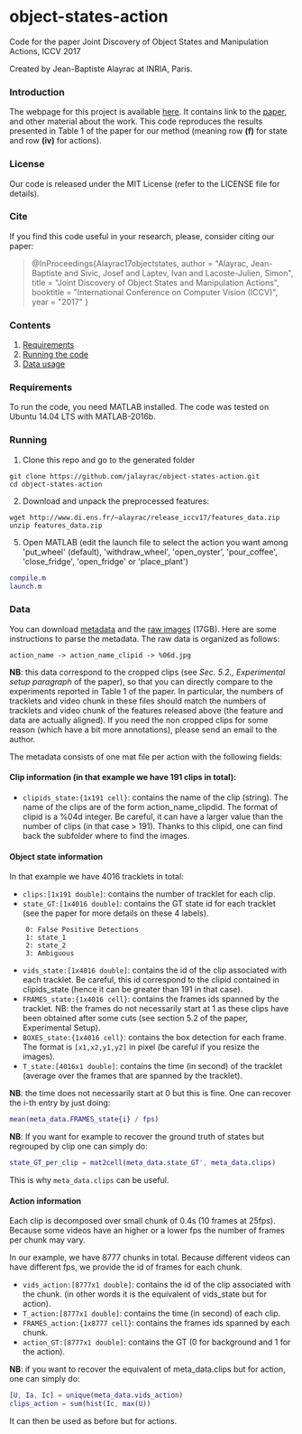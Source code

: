 # object-states-action
Code for the paper Joint Discovery of Object States and Manipulation Actions, ICCV 2017

Created by Jean-Baptiste Alayrac at INRIA, Paris.

### Introduction

The webpage for this project is available [here](http://www.di.ens.fr/willow/research/objectstates/). It contains link to the [paper](http://www.di.ens.fr/willow/research/objectstates/paper.pdf), and other material about the work.
This code reproduces the results presented in Table 1 of the paper for our method (meaning row **(f)** for state and row **(iv)** for actions).

### License

Our code is released under the MIT License (refer to the LICENSE file for details).

### Cite

If you find this code useful in your research, please, consider citing our paper:

> @InProceedings{Alayrac17objectstates,
>    author      = "Alayrac, Jean-Baptiste and Sivic, Josef and Laptev, Ivan and Lacoste-Julien, Simon",
>    title       = "Joint Discovery of Object States and Manipulation Actions",
>    booktitle   = "International Conference on Computer Vision (ICCV)",
>    year        = "2017"
>}

### Contents

  1. [Requirements](#requirements)
  2. [Running the code](#running)
  3. [Data usage](#data)

### Requirements

To run the code, you need MATLAB installed.
The code was tested on Ubuntu 14.04 LTS with MATLAB-2016b.

### Running

1) Clone this repo and go to the generated folder
  ```Shell
  git clone https://github.com/jalayrac/object-states-action.git
  cd object-states-action
  ```

2) Download and unpack the preprocessed features:
  ```Shell
  wget http://www.di.ens.fr/~alayrac/release_iccv17/features_data.zip
  unzip features_data.zip
  ```

5) Open MATLAB (edit the launch file to select the action you want among 'put_wheel' (default), 'withdraw_wheel', 'open_oyster', 'pour_coffee', 'close_fridge', 'open_fridge' or 'place_plant')

  ```Matlab
  compile.m
  launch.m
  ```

### Data

You can download [metadata](http://www.di.ens.fr/~alayrac/release_iccv17/iccv2017_metadata.tar.gz) and the [raw images](http://www.di.ens.fr/~alayrac/release_iccv17/raw_images_iccv2017.tar.gz) (17GB).
Here are some instructions to parse the metadata.
The raw data is organized as follows:

```
action_name -> action_name_clipid -> %06d.jpg
```

**NB**: this data correspond to the cropped clips (see *Sec. 5.2., Experimental setup paragraph* of the paper), so that you can directly compare to the experiments reported in Table 1 of the paper. 
In particular, the numbers of tracklets and video chunk in these files should match the numbers of tracklets and video chunk of the features released above (the feature and data are actually aligned).
If you need the non cropped clips for some reason (which have a bit more annotations), please send an email to the author.

The metadata consists of one mat file per action with the following fields:

#### Clip information (in that example we have 191 clips in total):

* `clipids_state:{1x191 cell}`: contains the name of the clip (string). The name of the clips
are of the form action_name_clipdid. The format of clipid is a %04d integer. Be careful,
it can have a larger value than the number of clips (in that case > 191). 
Thanks to this clipid, one can find back the subfolder where to find the images.

#### Object state information 
In that example we have 4016 tracklets in total:

* `clips:[1x191 double]`: contains the number of tracklet for each clip.
* `state_GT:[1x4016 double]`: contains the GT state id for each tracklet 
(see the paper for more details on these 4 labels).

```
	0: False Positive Detections
	1: state_1
	2: state_2
	3: Ambiguous
```

* `vids_state:[1x4016 double]`: contains the id of the clip associated with each tracklet. 
Be careful, this id correspond to the clipid contained in clipids_state (hence it can be greater
than 191 in that case). 
* `FRAMES_state:{1x4016 cell}`: contains the frames ids spanned by the tracklet. 
NB: the frames do not necessarily start at 1 as these clips have been obtained after some cuts 
(see section 5.2 of the paper, Experimental Setup).
* `BOXES_state:{1x4016 cell}`: contains the box detection for each frame. The format 
is `[x1,x2,y1,y2]` in pixel (be careful if you resize the images).
* `T_state:[4016x1 double]`: contains the time (in second) of the tracklet (average over the frames that
are spanned by the tracklet). 

**NB**: the time does not necessarily start at 0 but this is fine. One can recover the i-th entry by just doing:

``` matlab
mean(meta_data.FRAMES_state{i} / fps)
```

**NB**: If you want for example to recover the ground truth of states but regrouped by clip one can simply do:

```Matlab
state_GT_per_clip = mat2cell(meta_data.state_GT', meta_data.clips)
```

This is why `meta_data.clips` can be useful.


#### Action information

Each clip is decomposed over small chunk of 0.4s (10 frames at 25fps). 
Because some videos have an higher or a lower fps the number of frames per chunk may vary. 

In our example, we have 8777 chunks in total. Because different videos 
can have different fps, we provide the id of frames for each chunk.

* `vids_action:[8777x1 double]`: contains the id of the clip associated with the chunk. 
	(in other words it is the equivalent of vids_state but for action).
* `T_action:[8777x1 double]`: contains the time (in second) of each clip.
* `FRAMES_action:{1x8777 cell}`: contains the frames ids spanned by each chunk.
* `action_GT:[8777x1 double]`: contains the GT (0 for background and 1 for the action).

**NB**: if you want to recover the equivalent of meta_data.clips but for action, one can simply do:

```Matlab
[U, Ia, Ic] = unique(meta_data.vids_action)
clips_action = sum(hist(Ic, max(U))
```

It can then be used as before but for actions.








